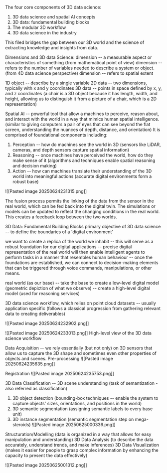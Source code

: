 The four core components of 3D data science:
1. 3D data science and spatial AI concepts
2. 3D data: fundamental building blocks
3. The modular 3D workflow
4. 3D data science in the industry

This filed bridges the gap between our 3D world and the science of extracting knowledge and insights from data. 

Dimensions and 3D data Science:
dimension -- a measurable aspect or characteristics of something
(from mathematical point of view) dimension -- refers to the number of variables needed to describe a system or object. 
(from 4D data science perspective) dimension -- refers to spatial extent

1D object -- describe by a single variable
2D data -- two dimensions, typically with x and y coordinates
3D data -- points in space defined by x, y, and z coordinates
(a chair is a 3D object because it has length, width, and height, allowing us to distinguish it from a picture of a chair, which is a 2D representation)

Spatial AI -- powerful tool that allow a machines to perceive, reason about, and interact with the world in a way that mimics human spatial intelligence. 
(similar to giving computers a pair of eyes that can see beyond the flat screen, understanding the nuances of depth, distance, and orientation)
It is comprised of foundational components including:
1. Perception -- how do machines see the world in 3D (sensors like LiDAR, cameras, and depth sensors capture spatial information)
2. Reasoning -- once machines have perceived the world, how do they make sense of it (algorithms and techniques enable spatial reasoning and decision making)
3. Action -- how can machines translate their understanding of the 3D world into meaningful actions (accurate digital environments form a robust base)

![[Pasted image 20250624231315.png]]

The fusion process permits the linking of the data from the sensor in the real world, which can be fed back into the digital twin. The simulations or models can be updated to reflect the changing conditions in the real world. This creates a feedback loop between the two worlds.

3D Data: Fundamental Building Blocks
primary objective of 3D data science -- to define the boundaries of a 'digital environment'

we want to create a replica of the world we inhabit -- this will serve as a robust foundation for our digital applications -- precise digital representation of the real world will then enable intelligent agents to perform tasks in a manner that resembles human behaviour -- once the foundations are established, we can connect to decision-making elements that can be triggered through voice commands, manipulations, or other means. 

real world (as our base) -- take the base to create a low-level digital model (geometric depiction of what we observe) -- create a high-level digital model (used for reasoning services)

3D data science workflow, which relies on point cloud datasets -- usually application specific
(follows a classical progression from gathering relevant data to creating deliverables)

![[Pasted image 20250624232902.png]]

![[Pasted image 20250624233013.png]]
High-level view of the 3D data science workflow

Data Acquisition -- we rely essentially (but not only) on 3D sensors that allow us to capture the 3D shape and sometimes even other properties of objects and scenes. 
Pre-processing
![[Pasted image 20250624235635.png]]

Registration
![[Pasted image 20250624235753.png]]

3D Data Classification -- 3D scene understanding (task of semantization - also referred as classification)
1. 3D object detection (bounding-box techniques -- enable the system to capture objects' sizes, orientations, and positions in the world)
2. 3D semantic segmentation (assigning semantic labels to every base unit)
3. 3D instance segmentation (semantic segmentation step on mega-steroids)
![[Pasted image 20250625000336.png]]

Structuration/Modelling (data is organized in a way that allows for easy manipulation and understanding)
3D Data Analysis (to describe the data accurately, understand trends, and make inferences)
3D Data Visualization (makes it easier for people to grasp complex information by enhancing the capacity to present the data effectively)


![[Pasted image 20250625001312.png]]
